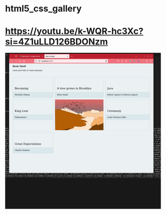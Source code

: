# html5_css_gallery
# https://youtu.be/k-WQR-hc3Xc?si=4Z1uLLD126BDONzm
<picture>
  <img alt="a panda" src="./src/images/harmony.png">
</picture>
